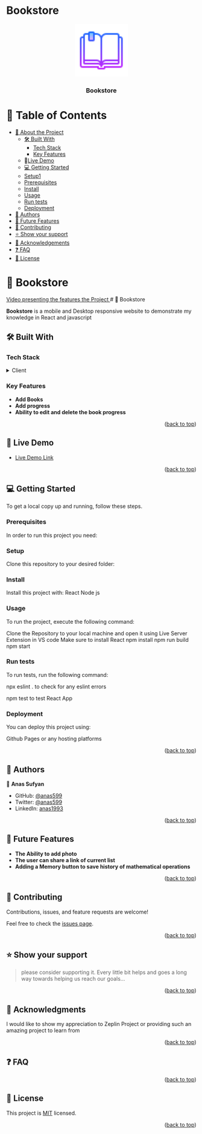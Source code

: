 # Bookstore

<a name="readme-top"></a>


<div align="center">

  <img src="./src/Assets/bookstore-Logo.png" alt="logo" width="140"  height="auto" />
  <br/>
  <h3><b>Bookstore</b></h3>

</div>

<!-- TABLE OF CONTENTS -->

# 📗 Table of Contents

- [📖 About the Project](#about-project)
  - [🛠 Built With](#built-with)
    - [Tech Stack](#tech-stack)
    - [Key Features](#key-features)
  - 🚀<a href="https://anasdev.com/Math-magicians/">Live Demo</a>
  - [💻 Getting Started](#getting-started)
  - [Setup1](#setup)
  - [Prerequisites](#prerequisites)
  - [Install](#install)
  - [Usage](#usage)
  - [Run tests](#run-tests)
  - [Deployment](#triangular_flag_on_post-deployment)
- [👥 Authors](#-authors-)
- [🔭 Future Features](#future-features)
- [🤝 Contributing](#contributing)
- [⭐️ Show your support](#support)
- [🙏 Acknowledgements](#acknowledgements)
- [❓ FAQ](#faq)
- [📝 License](#license)

<!-- PROJECT DESCRIPTION -->

# 📖 Bookstore <a name="Video-Presenting"></a>
<a href="https://www.loom.com">
Video presenting the features the Project
</a>
# 📖 Bookstore <a name="about-project"></a>


**Bookstore** is a mobile and Desktop responsive website to demonstrate my knowledge in React and javascript 

## 🛠 Built With <a name="React & JavaScript"></a>

### Tech Stack <a name="tech-stack"></a>


<details>
  <summary>Client</summary>
  <ul>
    <li><a href="https://reactjs.org/">React.js</a></li>
  </ul>
</details>


<!-- Features -->

### Key Features <a name="key-features"></a>


- **Add Books**
- **Add progress**
- **Ability to edit and delete the book progress**

<p align="right">(<a href="#readme-top">back to top</a>)</p>

<!-- LIVE DEMO -->

## 🚀 Live Demo <a name="live-demo"></a>

- [Live Demo Link]()

<p align="right">(<a href="#readme-top">back to top</a>)</p>

<!-- GETTING STARTED -->

## 💻 Getting Started <a name="getting-started"></a>


To get a local copy up and running, follow these steps.

### Prerequisites

In order to run this project you need:


### Setup

Clone this repository to your desired folder:



### Install

Install this project with:
React
Node js

### Usage

To run the project, execute the following command:

Clone the Repository to your local machine and open it using Live Server Extension in VS code
Make sure to install React
npm install
npm run build
npm start

### Run tests

To run tests, run the following command:

npx eslint .
to check for any eslint errors

npm test 
to test React App

### Deployment

You can deploy this project using:

Github Pages or any hosting platforms

<p align="right">(<a href="#readme-top">back to top</a>)</p>

<!-- AUTHORS -->

## 👥 Authors <a name="authors"></a>

👤 **Anas Sufyan**

- GitHub: [@anas599](https://github.com/anas599)
- Twitter: [@anas599](https://twitter.com/anas599)
- LinkedIn: [anas1993](https://linkedin.com/in/anas1993)


<p align="right">(<a href="#readme-top">back to top</a>)</p>

<!-- FUTURE FEATURES -->

## 🔭 Future Features <a name="future-features"></a>


-  **The Ability to add photo**
-  **The user can share a link of current list**
-  **Adding a Memory button to save history of mathematical operations**

<p align="right">(<a href="#readme-top">back to top</a>)</p>

<!-- CONTRIBUTING -->

## 🤝 Contributing <a name="contributing"></a>

Contributions, issues, and feature requests are welcome!

Feel free to check the [issues page](../../issues/).

<p align="right">(<a href="#readme-top">back to top</a>)</p>

<!-- SUPPORT -->

## ⭐️ Show your support <a name="If you like the design feel free to contact me for any help or inquiries "></a>

> please consider supporting it. Every little bit helps and goes a long way towards helping us reach our goals...

<p align="right">(<a href="#readme-top">back to top</a>)</p>

<!-- ACKNOWLEDGEMENTS -->

## 🙏 Acknowledgments <a name="acknowledgements"></a>
I would like to show my appreciation to Zeplin Project or providing such an amazing project to learn from

<p align="right">(<a href="#readme-top">back to top</a>)</p>

<!-- FAQ (optional) -->

## ❓ FAQ <a name="faq"></a>

> 

<p align="right">(<a href="#readme-top">back to top</a>)</p>

<!-- LICENSE -->

## 📝 License <a name="license"></a>

This project is [MIT](./MIT.md) licensed.
<p align="right">(<a href="#readme-top">back to top</a>)</p>